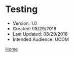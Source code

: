 # Testing

* Version: 1.0
* Created: 08/29/2018
* Last Updated: 08/29/2018
* Intended Audience: UCOM

[Home](/d8-platform/docs/UCOM/TABLE_OF_CONTENTS)
